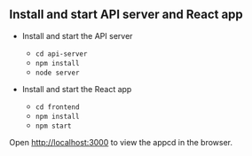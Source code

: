## Install and start API server and React app

* Install and start the API server
    - `cd api-server`
    - `npm install`
    - `node server`
    
* Install and start the React app
    - `cd frontend`
    - `npm install`
    - `npm start`

Open [http://localhost:3000](http://localhost:3000) to view the appcd  in the browser.